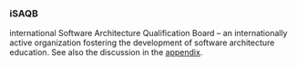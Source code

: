 ### iSAQB
international Software Architecture Qualification Board – an internationally active organization fostering the development of software architecture education. See also the discussion in the [appendix](#section-about-isaqb).

